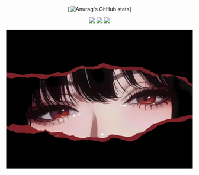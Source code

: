 <div id="title" align=center>

[![Anurag's GitHub stats](https://github-readme-stats.vercel.app/api?username=RainNight11&show_icons=true&theme=tokyonight)]

![](https://img.shields.io/badge/讨厌-学习-yellow) 
![](https://img.shields.io/badge/想要-睡觉-red) 
![](https://img.shields.io/badge/AI-purple)

</div>

![头像](./img/file.png)


[github-sub-title:img]: https://readme-typing-svg.herokuapp.com?font=Segoe+Script&center=true&lines=🍊's_Github.
